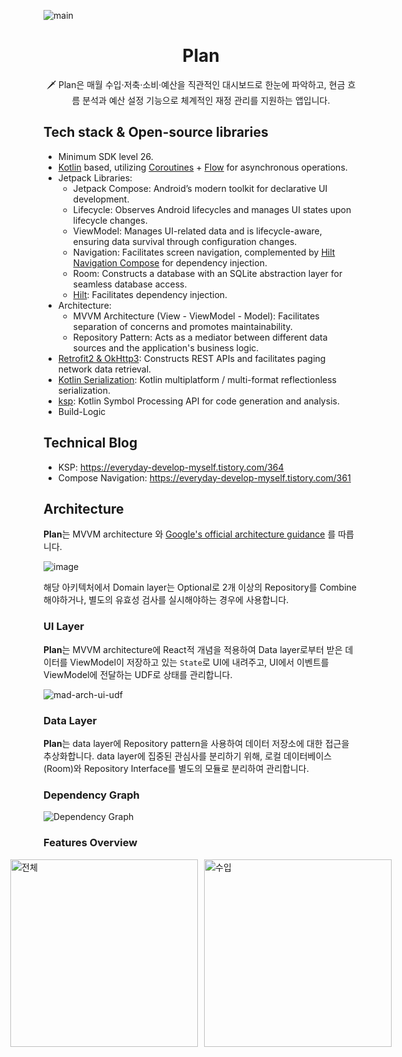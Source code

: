 ![main](https://github.com/user-attachments/assets/aaf0a0af-c660-4952-80b4-c4ab1f25ae70)

<h1 align="center">Plan</h1>

<p align="center">  
🗡️ Plan은 매월 수입·저축·소비·예산을 직관적인 대시보드로 한눈에 파악하고, 현금 흐름 분석과 예산 설정 기능으로 체계적인 재정 관리를 지원하는 앱입니다.
</p>


## Tech stack & Open-source libraries
- Minimum SDK level 26.
- [Kotlin](https://kotlinlang.org/) based, utilizing [Coroutines](https://github.com/Kotlin/kotlinx.coroutines) + [Flow](https://kotlin.github.io/kotlinx.coroutines/kotlinx-coroutines-core/kotlinx.coroutines.flow/) for asynchronous operations.
- Jetpack Libraries:
  - Jetpack Compose: Android’s modern toolkit for declarative UI development.
  - Lifecycle: Observes Android lifecycles and manages UI states upon lifecycle changes.
  - ViewModel: Manages UI-related data and is lifecycle-aware, ensuring data survival through configuration changes.
  - Navigation: Facilitates screen navigation, complemented by [Hilt Navigation Compose](https://developer.android.com/jetpack/compose/libraries#hilt) for dependency injection.
  - Room: Constructs a database with an SQLite abstraction layer for seamless database access.
  - [Hilt](https://dagger.dev/hilt/): Facilitates dependency injection.
- Architecture:
  - MVVM Architecture (View - ViewModel - Model): Facilitates separation of concerns and promotes maintainability.
  - Repository Pattern: Acts as a mediator between different data sources and the application's business logic.
- [Retrofit2 & OkHttp3](https://github.com/square/retrofit): Constructs REST APIs and facilitates paging network data retrieval.
- [Kotlin Serialization](https://github.com/Kotlin/kotlinx.serialization): Kotlin multiplatform / multi-format reflectionless serialization.
- [ksp](https://github.com/google/ksp): Kotlin Symbol Processing API for code generation and analysis.
- Build-Logic

## Technical Blog

- KSP: https://everyday-develop-myself.tistory.com/364
- Compose Navigation: https://everyday-develop-myself.tistory.com/361

## Architecture
**Plan**는 MVVM architecture 와 [Google's official architecture guidance](https://developer.android.com/topic/architecture) 를 따릅니다.

![image](https://github.com/user-attachments/assets/2319b1bc-70be-4f4f-969c-49c540d2fcd5)

해당 아키텍처에서 Domain layer는 Optional로 2개 이상의 Repository를 Combine 해야하거나, 별도의 유효성 검사를 실시해야하는 경우에 사용합니다.

### UI Layer

**Plan**는 MVVM architecture에 React적 개념을 적용하여 Data layer로부터 받은 데이터를 ViewModel이 저장하고 있는 `State`로 UI에 내려주고, UI에서 이벤트를 ViewModel에 전달하는 UDF로 상태를 관리합니다.

![mad-arch-ui-udf](https://github.com/user-attachments/assets/7013c714-2c13-4299-9450-5589552b27d1)

### Data Layer

**Plan**는 data layer에 Repository pattern을 사용하여 데이터 저장소에 대한 접근을 추상화합니다. data layer에 집중된 관심사를 분리하기 위해, 로컬 데이터베이스(Room)와 Repository Interface를 별도의 모듈로 분리하여 관리합니다.

### Dependency Graph

![Dependency Graph](./dependencyGraph.png)

### Features Overview
<div style="display: flex; justify-content: center; align-items: center; gap: 10px;">
  <img src="https://github.com/user-attachments/assets/cbfb71b1-4182-40ff-aef6-cca42d94eb64" alt="전체" width="300">
  <img src="https://github.com/user-attachments/assets/d52ea667-8f38-407d-934f-c0fc79262a58" alt="수입" width="300">
</div>


